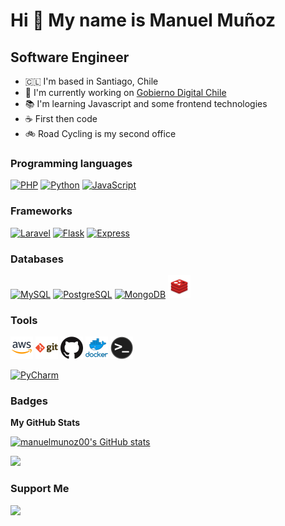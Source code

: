 Hi 👋 My name is Manuel Muñoz
=============================

Software Engineer
-----------------

* 🇨🇱 I'm based in Santiago, Chile
* 🏬 I'm currently working on [Gobierno Digital Chile](http://digital.gob.cl)
* 📚 I'm learning Javascript and some frontend technologies
* ☕ First then code
* 🚲 Road Cycling is my second office

### Programming languages

<p align="left">
<a href="https://www.php.net/" target="_blank" rel="noreferrer"><img src="https://raw.githubusercontent.com/danielcranney/readme-generator/main/public/icons/skills/php-colored.svg" width="36" height="36" alt="PHP" /></a>
<a href="https://www.python.org/" target="_blank" rel="noreferrer"><img src="https://raw.githubusercontent.com/danielcranney/readme-generator/main/public/icons/skills/python-colored.svg" width="36" height="36" alt="Python" /></a>
<a href="https://developer.mozilla.org/en-US/docs/Web/JavaScript" target="_blank" rel="noreferrer"><img src="https://raw.githubusercontent.com/danielcranney/readme-generator/main/public/icons/skills/javascript-colored.svg" width="36" height="36" alt="JavaScript" /></a>
</p>

### Frameworks

<p align="left">
<a href="https://laravel.com/" target="_blank" rel="noreferrer"><img src="https://raw.githubusercontent.com/danielcranney/readme-generator/main/public/icons/skills/laravel-colored.svg" width="36" height="36" alt="Laravel" /></a>
<a href="https://flask.palletsprojects.com" target="_blank" rel="noreferrer"><img src="https://raw.githubusercontent.com/danielcranney/readme-generator/main/public/icons/skills/flask-colored.svg" width="36" height="36" alt="Flask" /></a>
<a href="https://expressjs.com/" target="_blank" rel="noreferrer"><img src="https://raw.githubusercontent.com/danielcranney/readme-generator/main/public/icons/skills/express-colored.svg" width="36" height="36" alt="Express" /></a>
</p>

### Databases

<p align="left">
<a href="https://www.mysql.com/" target="_blank" rel="noreferrer"><img src="https://raw.githubusercontent.com/danielcranney/readme-generator/main/public/icons/skills/mysql-colored.svg" width="36" height="36" alt="MySQL" /></a>
<a href="https://www.postgresql.org/" target="_blank" rel="noreferrer"><img src="https://raw.githubusercontent.com/danielcranney/readme-generator/main/public/icons/skills/postgresql-colored.svg" width="36" height="36" alt="PostgreSQL" /></a>
<a href="https://www.mongodb.com/" target="_blank" rel="noreferrer"><img src="https://raw.githubusercontent.com/danielcranney/readme-generator/main/public/icons/skills/mongodb-colored.svg" width="36" height="36" alt="MongoDB" /></a>
<a href="https://redis.io/" target="_blank" rel="noreferrer"><img src="https://raw.githubusercontent.com/github/explore/80688e429a7d4ef2fca1e82350fe8e3517d3494d/topics/redis/redis.png" width="36" height="36" alt="Redis" /></a>
</p>

### Tools

<p align="left">
<a href="https://aws.amazon.com/" target="_blank" rel="noreferrer"><img src="https://raw.githubusercontent.com/github/explore/80688e429a7d4ef2fca1e82350fe8e3517d3494d/topics/aws/aws.png" width="36" height="36" alt="AWS" /></a>
<a href="#" target="_blank" rel="noreferrer"><img src="https://raw.githubusercontent.com/github/explore/80688e429a7d4ef2fca1e82350fe8e3517d3494d/topics/git/git.png" width="36" height="36" alt="git" /></a>
<a href="https://github.com/" target="_blank" rel="noreferrer"><img src="https://raw.githubusercontent.com/github/explore/78df643247d429f6cc873026c0622819ad797942/topics/github/github.png" width="36" height="36" alt="Github" /></a>  
<a href="https://www.docker.com/" target="_blank" rel="noreferrer"><img src="https://raw.githubusercontent.com/github/explore/80688e429a7d4ef2fca1e82350fe8e3517d3494d/topics/docker/docker.png" width="36" height="36" alt="Docker" /></a>
<a href="#" target="_blank" rel="noreferrer"><img src="https://raw.githubusercontent.com/github/explore/80688e429a7d4ef2fca1e82350fe8e3517d3494d/topics/terminal/terminal.png" width="36" height="36" alt="Terminal" /></a>
</p>
<a href="#" target="_blank" rel="noreferrer"><img src="[https://raw.githubusercontent.com/github/explore/80688e429a7d4ef2fca1e82350fe8e3517d3494d/topics/terminal/terminal.png](https://img.shields.io/badge/pycharm-143?style=for-the-badge&logo=pycharm&logoColor=black&color=black&labelColor=green)" width="36" height="36" alt="PyCharm" /></a>
</p>

### Badges

<b>My GitHub Stats</b>

<a href="http://www.github.com/manuelmunoz00"><img src="https://github-readme-stats.vercel.app/api?username=manuelmunoz00&show_icons=true&hide=issues,contribs&count_private=true&title_color=0891b2&text_color=ffffff&icon_color=0891b2&bg_color=000000&hide_border=true&show_icons=true" alt="manuelmunoz00's GitHub stats" /></a>

<a href="http://www.github.com/manuelmunoz00"><img src="https://github-readme-streak-stats.herokuapp.com/?user=manuelmunoz00&stroke=ffffff&background=000000&ring=0891b2&fire=0891b2&currStreakNum=ffffff&currStreakLabel=0891b2&sideNums=ffffff&sideLabels=ffffff&dates=ffffff&hide_border=true" /></a>

### Support Me

<a href="https://www.buymeacoffee.com/manuelmunoz"><img src="https://cdn.buymeacoffee.com/buttons/v2/default-yellow.png" width="200" /></a>
